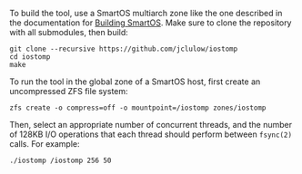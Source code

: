 To build the tool, use a SmartOS multiarch zone like the one described in the
documentation for [Building
SmartOS](https://wiki.smartos.org/display/DOC/Building+SmartOS+on+SmartOS).
Make sure to clone the repository with all submodules, then build:

```
git clone --recursive https://github.com/jclulow/iostomp
cd iostomp
make
```

To run the tool in the global zone of a SmartOS host, first create an uncompressed
ZFS file system:

```
zfs create -o compress=off -o mountpoint=/iostomp zones/iostomp
```

Then, select an appropriate number of concurrent threads, and the number of
128KB I/O operations that each thread should perform between `fsync(2)` calls.
For example:

```
./iostomp /iostomp 256 50
```
